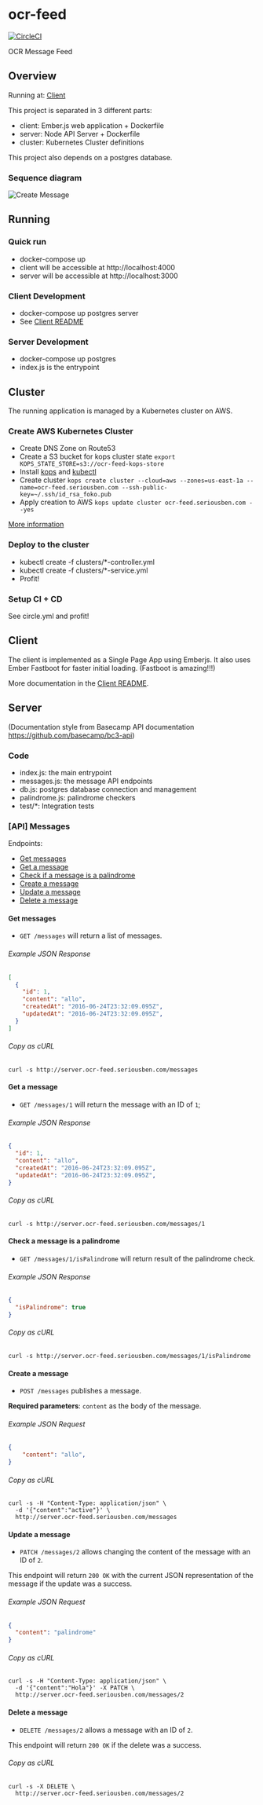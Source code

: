 # ocr-feed

[![CircleCI](https://circleci.com/gh/seriousben/ocr-feed/tree/master.svg?style=svg)](https://circleci.com/gh/seriousben/ocr-feed/tree/master)

OCR Message Feed

## Overview

Running at: [Client](http://client.ocr-feed.seriousben.com/)

This project is separated in 3 different parts:

 - client: Ember.js web application + Dockerfile
 - server: Node API Server + Dockerfile
 - cluster: Kubernetes Cluster definitions
 
This project also depends on a postgres database.

### Sequence diagram

![Create Message](https://github.com/seriousben/ocr-feed/blob/master/doc/seq-create-message.png)
 
## Running

### Quick run
 - docker-compose up 
 - client will be accessible at http://localhost:4000
 - server will be accessible at http://localhost:3000
 
### Client Development
 - docker-compose up postgres server
 - See [Client README](https://github.com/seriousben/ocr-feed/blob/master/client/README.md)
 
### Server Development
 - docker-compose up postgres 
 - index.js is the entrypoint

## Cluster

The running application is managed by a Kubernetes cluster on AWS.

### Create AWS Kubernetes Cluster

 - Create DNS Zone on Route53
 - Create a S3 bucket for kops cluster state
   `export KOPS_STATE_STORE=s3://ocr-feed-kops-store`
 - Install [kops](https://github.com/kubernetes/kops) and [kubectl](http://kubernetes.io/docs/user-guide/prereqs/)
 - Create cluster
   `kops create cluster --cloud=aws --zones=us-east-1a --name=ocr-feed.seriousben.com --ssh-public-key=~/.ssh/id_rsa_foko.pub`
 - Apply creation to AWS
   `kops update cluster ocr-feed.seriousben.com --yes`
   
[More information](https://github.com/kubernetes/kops/blob/master/docs/aws.md)

### Deploy to the cluster

  - kubectl create -f clusters/*-controller.yml
  - kubectl create -f clusters/*-service.yml
  - Profit!

### Setup CI + CD

See circle.yml and profit!

## Client

The client is implemented as a Single Page App using Emberjs. It also uses Ember Fastboot for faster initial loading. (Fastboot is amazing!!!)

More documentation in the [Client README](https://github.com/seriousben/ocr-feed/blob/master/client/README.md).

## Server

(Documentation style from Basecamp API documentation https://github.com/basecamp/bc3-api)

### Code

 - index.js: the main entrypoint
 - messages.js: the message API endpoints
 - db.js: postgres database connection and management
 - palindrome.js: palindrome checkers
 - test/*: Integration tests

### [API] Messages

Endpoints:

- [Get messages](#get-messages)
- [Get a message](#get-a-message)
- [Check if a message is a palindrome](#check-a-message-is-a-palindrome)
- [Create a message](#create-a-message)
- [Update a message](#update-a-message)
- [Delete a message](#delete-a-message)

#### Get messages

* `GET /messages` will return a list of messages.

###### Example JSON Response
<!-- START GET /messages -->
```json
[
  {
    "id": 1,
    "content": "allo",
    "createdAt": "2016-06-24T23:32:09.095Z",
    "updatedAt": "2016-06-24T23:32:09.095Z",
  }
]
```
<!-- END GET /messages -->
###### Copy as cURL

``` shell
curl -s http://server.ocr-feed.seriousben.com/messages
```

#### Get a message

* `GET /messages/1` will return the message with an ID of `1`;

###### Example JSON Response
<!-- START GET /messages/1 -->
```json
{
  "id": 1,
  "content": "allo",
  "createdAt": "2016-06-24T23:32:09.095Z",
  "updatedAt": "2016-06-24T23:32:09.095Z",
}
```
<!-- END GET /messages/1 -->

###### Copy as cURL

``` shell
curl -s http://server.ocr-feed.seriousben.com/messages/1
```

#### Check a message is a palindrome

* `GET /messages/1/isPalindrome` will return result of the palindrome check.

###### Example JSON Response
<!-- START GET /messages/1/isPalindrome -->
```json
{
  "isPalindrome": true
}
```
<!-- END GET /messages/1/isPalindrome -->

###### Copy as cURL

``` shell
curl -s http://server.ocr-feed.seriousben.com/messages/1/isPalindrome
```

#### Create a message

* `POST /messages` publishes a message.

**Required parameters**: `content` as the body of the message. 

###### Example JSON Request

``` json
{
    "content": "allo",
}
```

###### Copy as cURL

``` shell
curl -s -H "Content-Type: application/json" \
  -d '{"content":"active"}' \
  http://server.ocr-feed.seriousben.com/messages
```

#### Update a message

* `PATCH /messages/2` allows changing the content of the message with an ID of `2`.

This endpoint will return `200 OK` with the current JSON representation of the message if the update was a success.

###### Example JSON Request

``` json
{
  "content": "palindrome"
}
```

###### Copy as cURL

``` shell
curl -s -H "Content-Type: application/json" \
  -d '{"content":"Hola"}' -X PATCH \
  http://server.ocr-feed.seriousben.com/messages/2
```

#### Delete a message

* `DELETE /messages/2` allows a message with an ID of `2`.

This endpoint will return `200 OK` if the delete was a success.

###### Copy as cURL

``` shell
curl -s -X DELETE \
  http://server.ocr-feed.seriousben.com/messages/2
```
